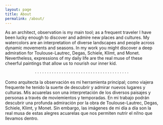```yaml
---
layout: page
title: About
permalink: /about/
---
```


As an architect, observation is my main tool; as a frequent traveler I have been lucky enough to discover and admire new places and cultures. My watercolors are an interpretation of diverse landscapes and people across dynamic movements and seasons. In my work you might discover a deep admiration for Toulouse-Lautrec, Degas, Schiele, Klimt, and Monet. Nevertheless, expressions of my daily life are the real muse of these cheerful paintings that allow us to nourish our inner kid. 

<p style="text-align: center;">
&middot;  &middot;  &middot;  &middot;  &middot;  &middot;  &middot;  &middot;  &middot;  &middot;  &middot;  &middot;  &middot;  &middot;  &middot;  &middot;  &middot;  &middot;  &middot;  &middot;  &middot;  &middot;  &middot;  &middot;  &middot;  &middot;  &middot;  &middot;  &middot;  &middot;  &middot;  &middot;  &middot;  &middot;  &middot;  &middot;  &middot;  &middot;  &middot;  </p>

Como arquitecta la observación es mi herramienta principal; como viajera frequente he tenido la suerte de descubrir y admirar nuevos lugares y culturas. Mis acuarelas son una interpretación de los diversos paisajes y personas a través de moviemientos y temporadas. En mi trabajo podrán descubrir una profunda admiración por la obra de Toulouse-Lautrec, Degas, Schiele, Klimt, y Monet. Sin embargo, las imágenes de mi día a día son la real musa de estas alegres acuarelas que nos permiten nutrir el ni!no que llevamos dentro. 
